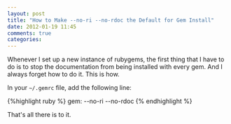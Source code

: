 ```yaml
---
layout: post
title: "How to Make --no-ri --no-rdoc the Default for Gem Install"
date: 2012-01-19 11:45
comments: true
categories: 
---
```

Whenever I set up a new instance of rubygems, the first thing that I have
to do is to stop the documentation from being installed with every gem. And
I always forget how to do it. This is how.

In your `~/.gemrc` file, add the following line:

{%highlight ruby %}
gem: --no-ri --no-rdoc
{% endhighlight %}

That's all there is to it.
